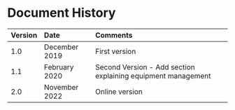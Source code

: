 # Document History

| **Version** | **Date**      | **Comments**                                                 |
| :---------- | :------------ | :----------------------------------------------------------- |
| 1.0         | December 2019 | First version                                                |
| 1.1         | February 2020 | Second Version - Add section explaining equipment management |
| 2.0         | November 2022 | Online version                                               |